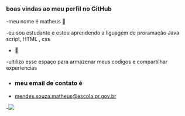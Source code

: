### boas vindas ao meu perfil no GitHub

-meu nome é matheus  👾

-eu sou estudante e estou aprendendo a liguagem de proramação Java script, HTML , css

 - 🤠
   
 -ultilizo esse espaço para armazenar meus codigos e compartilhar experiencias
 
 - ### meu email de contato é
 
 -  mendes.souza.matheus@escola.pr.gov.br
   
-![](https://media.tenor.com/LgiPysc07pcAAAAC/frye-stare.gif)
